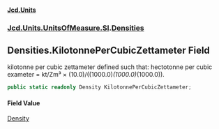 #### [Jcd.Units](index.md 'index')
### [Jcd.Units.UnitsOfMeasure.SI](Jcd.Units.UnitsOfMeasure.SI.md 'Jcd.Units.UnitsOfMeasure.SI').[Densities](Densities.md 'Jcd.Units.UnitsOfMeasure.SI.Densities')

## Densities.KilotonnePerCubicZettameter Field

kilotonne per cubic zettameter defined such that: hectotonne per cubic exameter = kt/Zm³ ×
(10.0)/((1000.0)*(1000.0)*(1000.0)).

```csharp
public static readonly Density KilotonnePerCubicZettameter;
```

#### Field Value
[Density](Density.md 'Jcd.Units.UnitTypes.Density')